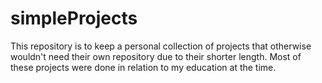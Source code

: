 # simpleProjects
This repository is to keep a personal collection of projects that otherwise wouldn't need their own repository due to their shorter length.
Most of these projects were done in relation to my education at the time.
